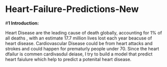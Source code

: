 # Heart-Failure-Predictions-New
#**1 Introduction:**

 Heart Disease are the leading cause of death globally, accounting for 1% of all deaths , with an estimate 17.7 million lives lost each year beacuse of heart disease. 
 Cardiovascular Disease could be from heart attacks and strokes and could happen for prematurly people under 70. Since the heart dfailur is commen cardivasdul deiase, I try to build a model that predict heart faiulure which help to predict a potenital heart disease.
 
 
 
